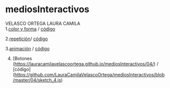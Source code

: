 # mediosInteractivos
VELASCO ORTEGA LAURA CAMILA  
1.[color y forma](https://lauracamilavelascoortega.github.io/mediosInteractivos/01/) / [código](https://github.com/LauraCamilaVelascoOrtega/mediosInteractivos/blob/master/01/sketch_01.js) 

2.[repetición](https://lauracamilavelascoortega.github.io/mediosInteractivos/sketch_02/)/ [código](https://github.com/LauraCamilaVelascoOrtega/mediosInteractivos/blob/master/sketch_02/sketch_02.js)

3.[animación](https://lauracamilavelascoortega.github.io/mediosInteractivos/03/) / [código](https://github.com/LauraCamilaVelascoOrtega/mediosInteractivos/blob/master/03/sketch_03.js)

4. [Botones  (https://lauracamilavelascoortega.github.io/mediosInteractivos/04/) / [código] (https://github.com/LauraCamilaVelascoOrtega/mediosInteractivos/blob/master/04/sketch_4.js)
